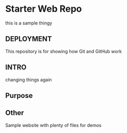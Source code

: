 # Starter Web Repo
this is a sample thingy
## DEPLOYMENT
This repository is for showing how Git and GitHub work
## INTRO
changing things again
## Purpose
## Other
Sample website with plenty of files for demos